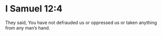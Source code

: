 # I Samuel 12:4

They said, You have not defrauded us or oppressed us or taken anything from any man’s hand.
